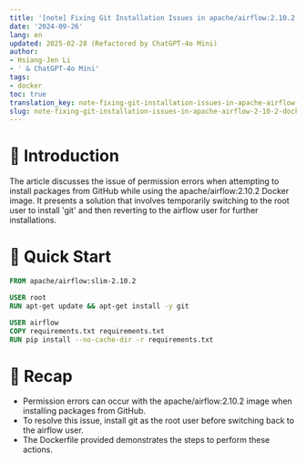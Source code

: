 ```yaml
---
title: '[note] Fixing Git Installation Issues in apache/airflow:2.10.2 Docker Image'
date: '2024-09-26'
lang: en
updated: 2025-02-28 (Refactored by ChatGPT-4o Mini)
author:
- Hsiang-Jen Li
- ' & ChatGPT-4o Mini'
tags:
- docker
toc: true
translation_key: note-fixing-git-installation-issues-in-apache-airflow-2-10-2-docker-image
slug: note-fixing-git-installation-issues-in-apache-airflow-2-10-2-docker-image
---
```


# 📌 Introduction
The article discusses the issue of permission errors when attempting to install packages from GitHub while using the apache/airflow:2.10.2 Docker image. It presents a solution that involves temporarily switching to the root user to install 'git' and then reverting to the airflow user for further installations.
<!-- more -->

# 🚀 Quick Start
```dockerfile
FROM apache/airflow:slim-2.10.2

USER root
RUN apt-get update && apt-get install -y git

USER airflow
COPY requirements.txt requirements.txt
RUN pip install --no-cache-dir -r requirements.txt
```

# 🔁 Recap
- Permission errors can occur with the apache/airflow:2.10.2 image when installing packages from GitHub.
- To resolve this issue, install git as the root user before switching back to the airflow user.
- The Dockerfile provided demonstrates the steps to perform these actions.
